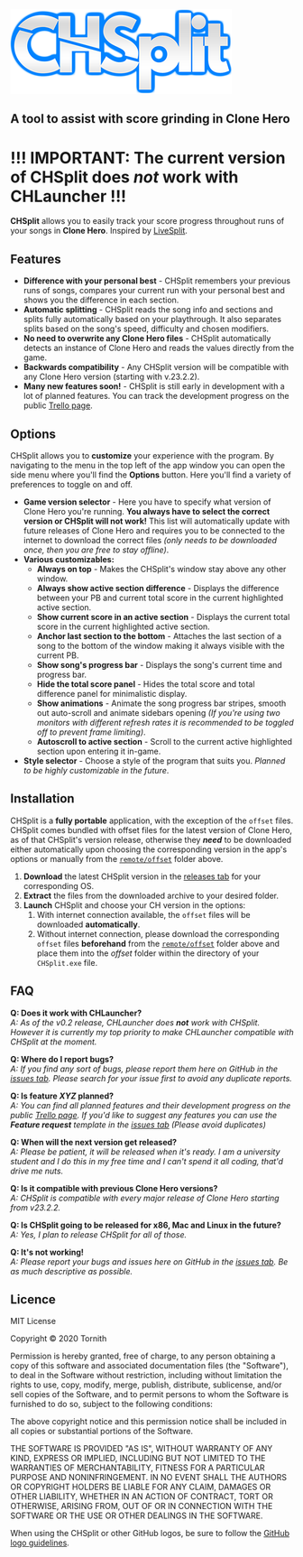 ![CHSplit](https://github.com/Tornith/CHSplit/blob/master/logo.png?raw=true)<br>
## A tool to assist with score grinding in Clone Hero

# !!! IMPORTANT: The current version of CHSplit does *not* work with CHLauncher !!!

**CHSplit** allows you to easily track your score progress throughout runs of your songs in **Clone Hero**. Inspired by [LiveSplit](https://livesplit.org/).

## Features
* **Difference with your personal best** - CHSplit remembers your previous runs of songs, compares your current run with your personal best and shows you the difference in each section.
* **Automatic splitting** - CHSplit reads the song info and sections and splits fully automatically based on your playthrough. It also separates splits based on the song's speed, difficulty and chosen modifiers.
* **No need to overwrite any Clone Hero files** - CHSplit automatically detects an instance of Clone Hero and reads the values directly from the game.
* **Backwards compatibility** - Any CHSplit version will be compatible with any Clone Hero version (starting with v.23.2.2).
* **Many new features soon!** - CHSplit is still early in development with a lot of planned features. You can track the development progress on the public [Trello page](https://trello.com/b/bgwuqQQ4/chsplit).

## Options
CHSplit allows you to **customize** your experience with the program. By navigating to the menu in the top left of the app window you can open the side menu where you'll find the **Options** button. Here you'll find a variety of preferences to toggle on and off.
* **Game version selector** - Here you have to specify what version of Clone Hero you're running. **You always have to select the correct version or CHSplit will not work!** This list will automatically update with future releases of Clone Hero and requires you to be connected to the internet to download the correct files *(only needs to be downloaded once, then you are free to stay offline)*.
* **Various customizables:**
    * **Always on top** - Makes the CHSplit's window stay above any other window.
    * **Always show active section difference** - Displays the difference between your PB and current total score in the current highlighted active section.
    * **Show current score in an active section** - Displays the current total score in the current highlighted active section.
    * **Anchor last section to the bottom** - Attaches the last section of a song to the bottom of the window making it always visible with the current PB.
    * **Show song's progress bar** - Displays the song's current time and progress bar.
    * **Hide the total score panel** - Hides the total score and total difference panel for minimalistic display.
    * **Show animations** - Animate the song progress bar stripes, smooth out auto-scroll and animate sidebars opening *(If you're using two monitors with different refresh rates it is recommended to be toggled off to prevent frame limiting)*.
    * **Autoscroll to active section** - Scroll to the current active highlighted section upon entering it in-game.
* **Style selector** - Choose a style of the program that suits you. *Planned to be highly customizable in the future*.

## Installation
CHSplit is a **fully portable** application, with the exception of the `offset` files. CHSplit comes bundled with offset files for the latest version of Clone Hero, as of that CHSplit's version release, otherwise they ***need*** to be downloaded either automatically upon choosing the corresponding version in the app's options or manually from the [`remote/offset`](https://github.com/Tornith/CHSplit/tree/master/remote/offsets) folder above.
1. **Download** the latest CHSplit version in the [releases tab](https://github.com/Tornith/CHSplit/releases) for your corresponding OS.
1. **Extract** the files from the downloaded archive to your desired folder.
1. **Launch** CHSplit and choose your CH version in the options:
    1. With internet connection available, the `offset` files will be downloaded **automatically**.
    1. Without internet connection, please download the corresponding `offset` files **beforehand** from the [`remote/offset`](https://github.com/Tornith/CHSplit/tree/master/remote/offsets) folder above and place them into the *offset* folder within the directory of your `CHSplit.exe` file.
    
## FAQ
**Q: Does it work with CHLauncher?**<br>
*A: As of the v0.2 release, CHLauncher does **not** work with CHSplit. However it is currently my top priority to make CHLauncher compatible with CHSplit at the moment.*

**Q: Where do I report bugs?**<br>
*A: If you find any sort of bugs, please report them here on GitHub in the [issues tab](https://github.com/Tornith/CHSplit/issues). Please search for your issue first to avoid any duplicate reports.*

**Q: Is feature *XYZ* planned?**<br>
*A: You can find all planned features and their development progress on the public [Trello page](https://trello.com/b/bgwuqQQ4/chsplit). If you'd like to suggest any features you can use the **Feature request** template in the [issues tab](https://github.com/Tornith/CHSplit/issues) (Please avoid duplicates)*

**Q: When will the next version get released?**<br>
*A: Please be patient, it will be released when it's ready. I am a university student and I do this in my free time and I can't spend it all coding, that'd drive me nuts.*

**Q: Is it compatible with previous Clone Hero versions?**<br>
*A: CHSplit is compatible with every major release of Clone Hero starting from v23.2.2.*

**Q: Is CHSplit going to be released for x86, Mac and Linux in the future?**<br>
*A: Yes, I plan to release CHSplit for all of those.*

**Q: It's not working!**<br>
*A: Please report your bugs and issues here on GitHub in the [issues tab](https://github.com/Tornith/CHSplit/issues). Be as much descriptive as possible.*

## Licence
MIT License

Copyright &copy; 2020 Tornith

Permission is hereby granted, free of charge, to any person obtaining a copy
of this software and associated documentation files (the "Software"), to deal
in the Software without restriction, including without limitation the rights
to use, copy, modify, merge, publish, distribute, sublicense, and/or sell
copies of the Software, and to permit persons to whom the Software is
furnished to do so, subject to the following conditions:

The above copyright notice and this permission notice shall be included in all
copies or substantial portions of the Software.

THE SOFTWARE IS PROVIDED "AS IS", WITHOUT WARRANTY OF ANY KIND, EXPRESS OR
IMPLIED, INCLUDING BUT NOT LIMITED TO THE WARRANTIES OF MERCHANTABILITY,
FITNESS FOR A PARTICULAR PURPOSE AND NONINFRINGEMENT. IN NO EVENT SHALL THE
AUTHORS OR COPYRIGHT HOLDERS BE LIABLE FOR ANY CLAIM, DAMAGES OR OTHER
LIABILITY, WHETHER IN AN ACTION OF CONTRACT, TORT OR OTHERWISE, ARISING FROM,
OUT OF OR IN CONNECTION WITH THE SOFTWARE OR THE USE OR OTHER DEALINGS IN THE
SOFTWARE.

When using the CHSplit or other GitHub logos, be sure to follow the [GitHub logo guidelines](https://github.com/logos).
